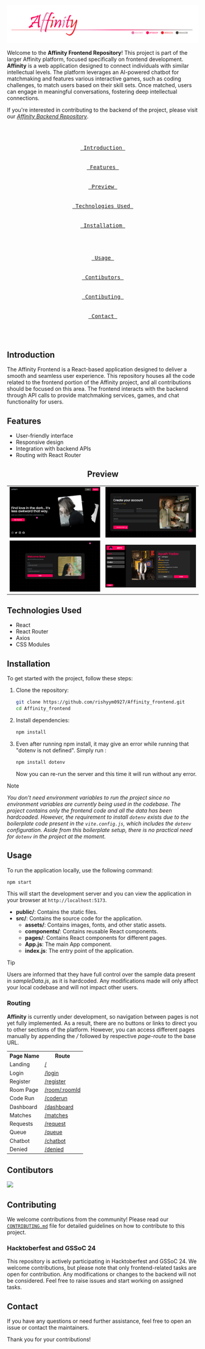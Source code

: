 ![Affinity Frontend](./src/assets/AffinityBanner.png)
<br>

Welcome to the **Affinity Frontend Repository**!
This project is part of the larger Affinity platform, focused specifically on frontend development. **Affinity** is a web application designed to connect individuals with similar intellectual levels. The platform leverages an AI-powered chatbot for matchmaking and features various interactive games, such as coding challenges, to match users based on their skill sets. Once matched, users can engage in meaningful conversations, fostering deep intellectual connections.

If you're interested in contributing to the backend of the project, please visit our *[Affinity Backend Repository](https://github.com/Sidharth-Singh10/Affinity-backend)*.


<p align="center"><br><br>
<a href="#introduction"><kbd><br>&emsp;Introduction&emsp;<br><br></kbd></a>&emsp;
<a href="#features"><kbd><br>&emsp;Features&emsp;<br><br></kbd></a>&emsp;
<a href="#preview"><kbd><br>&emsp;Preview&emsp;<br><br></kbd></a>&emsp;
<a href="#technologies-used"><kbd><br>&emsp;Technologies Used&emsp;<br><br></kbd></a>&emsp;
<a href="#installatiom"><kbd><br>&emsp;Installatiom&emsp;<br><br></kbd></a>
<br>
<br>
<a href="#usage"><kbd><br>&emsp;Usage&emsp;<br><br></kbd></a>&emsp;
<a href="#contibutors"><kbd><br>&emsp;Contibutors&emsp;<br><br></kbd></a>&emsp;
<a href="#contibuting"><kbd><br>&emsp;Contibuting&emsp;<br><br></kbd></a>&emsp;
<a href="#contact"><kbd><br>&emsp;Contact&emsp;<br><br></kbd></a><br><br>
</p>

## Introduction

The Affinity Frontend is a React-based application designed to deliver a smooth and seamless user experience. This repository houses all the code related to the frontend portion of the Affinity project, and all contributions should be focused on this area. The frontend interacts with the backend through API calls to provide matchmaking services, games, and chat functionality for users.

## Features

- User-friendly interface
- Responsive design
- Integration with backend APIs
- Routing with React Router


<div align="center"><table><h2 id="preview">Preview</h2><tr><td>
<img src="./src/assets/Preview1.png" alt="Landing"></td><td>
<img src="./src/assets/Preview2.png" alt="Login"></td></tr><tr><td>
<img src="./src/assets/Preview3.png" alt="Register"></td><td>
<img src="./src/assets/Preview4.png" alt="Dashboard"></td></tr></table></div>

## Technologies Used

- React
- React Router
- Axios
- CSS Modules

## Installation

To get started with the project, follow these steps:

1. Clone the repository:

    ```bash
    git clone https://github.com/rishyym0927/Affinity_frontend.git
    cd Affinity_frontend
    ```

2. Install dependencies:

    ```bash
    npm install
    ```
3. Even after running npm install, it may give an error while running that "dotenv is not defined".
Simply run :

   ```bash
   npm install dotenv
   ```
   Now you can re-run the server and this time it will run without any error.
   
> [!NOTE]
> *You don’t need environment variables to run the project since no environment variables are currently being used in the codebase. The project contains only the frontend code and all the data has been hardcoaded. However, the requirement to install `dotenv` exists due to the boilerplate code present in the `vite.config.js`, which includes the `dotenv` configuration. Aside from this boilerplate setup, there is no practical need for `dotenv` in the project at the moment.*


## Usage

To run the application locally, use the following command:

```bash
npm start
```

This will start the development server and you can view the application in your browser at `http://localhost:5173`.



- **public/**: Contains the static files.
- **src/**: Contains the source code for the application.
  - **assets/**: Contains images, fonts, and other static assets.
  - **components/**: Contains reusable React components.
  - **pages/**: Contains React components for different pages.
  - **App.js**: The main App component.
  - **index.js**: The entry point of the application.

> [!TIP]
> Users are informed that they have full control over the sample data present in *sampleData.js*, as it is hardcoded. Any modifications made will only affect your local codebase and will not impact other users.

### Routing

**Affinity** is currently under development, so navigation between pages is not yet fully implemented. As a result, there are no buttons or links to direct you to other sections of the platform. However, you can access different pages manually by appending the */* followed by respective *page-route* to the base URL.

<table align="center">
  <tr>
    <th> Page Name </th>
    <th>Route</th>
  </tr>
  <tr>
    <td>Landing</td>
    <td><a href="./src/pages/Landing.jsx">/</a></td>
  </tr>
  <tr>
    <td>Login</td>
    <td><a href="./src/pages/Login.jsx">/login</a></td>
  </tr>
  <tr>
    <td>Register</td>
    <td><a href="./src/pages/Register.jsx">/register</a></td>
  </tr>
  <tr>
    <td>Room Page</td>
    <td><a href="./src/pages/Room.jsx">/room/:roomId</a></td>
  </tr>
  <tr>
    <td>Code Run</td>
    <td><a href="./src/pages/CodeRun.jsx">/coderun</a></td>
  </tr>
  <tr>
    <td>Dashboard</td>
    <td><a href="./src/pages/Dashboard.jsx">/dashboard</a></td>
  </tr>
  <tr>
    <td>Matches</td>
    <td><a href="./src/pages/Matches.jsx">/matches</a></td>
  </tr>
  <tr>
    <td>Requests</td>
    <td><a href="./src/pages/Requests.jsx">/request</a></td>
  </tr>
  <tr>
    <td>Queue</td>
    <td><a href="./src/pages/Queue.jsx">/queue</a></td>
  </tr>
  <tr>
    <td>Chatbot</td>
    <td><a href="./src/pages/Chatbot.jsx">/chatbot</a></td>
  </tr>
  <tr>
    <td>Denied</td>
    <td><a href="./src/pages/Denied.jsx">/denied</a></td>
  </tr>
</table>


## Contibutors

<a href = "https://github.com/Tanu-N-Prabhu/Python/graphs/contributors">
  <img src = "https://contrib.rocks/image?repo=rishyym0927/Affinity_frontend"/>
</a>

## Contributing

We welcome contributions from the community! Please read our [`CONTRIBUTING.md`](command:_github.copilot.openRelativePath?%5B%7B%22scheme%22%3A%22file%22%2C%22authority%22%3A%22%22%2C%22path%22%3A%22%2Fc%3A%2FUsers%2FLenovo%2FOneDrive%2FDesktop%2FPRACTISE%2Fdfsdfs%2FAffinity_frontend%2FCONTRIBUTING.md%22%2C%22query%22%3A%22%22%2C%22fragment%22%3A%22%22%7D%2C%22e29a7936-4f33-4970-9e7f-3e2939a28627%22%5D "c:\Users\Lenovo\OneDrive\Desktop\PRACTISE\dfsdfs\Affinity_frontend\CONTRIBUTING.md") file for detailed guidelines on how to contribute to this project.

### Hacktoberfest and GSSoC 24

This repository is actively participating in Hacktoberfest and GSSoC 24. We welcome contributions, but please note that only frontend-related tasks are open for contribution. Any modifications or changes to the backend will not be considered. Feel free to raise issues and start working on assigned tasks.


## Contact

If you have any questions or need further assistance, feel free to open an issue or contact the maintainers.

Thank you for your contributions!


